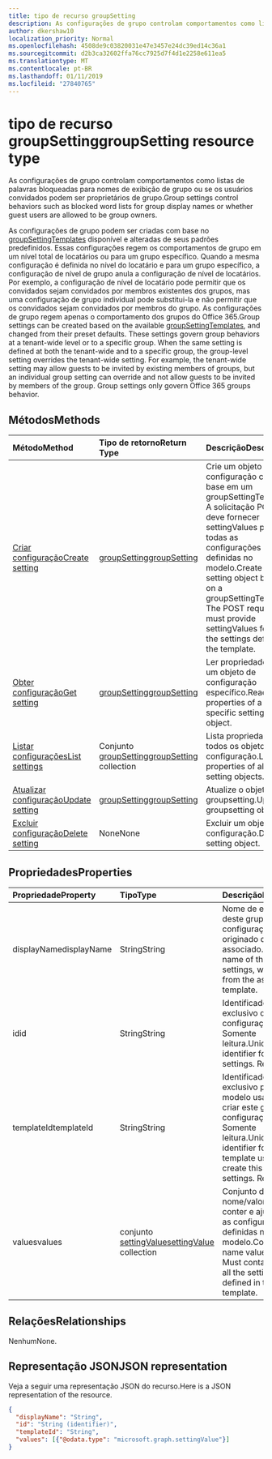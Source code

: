 ```yaml
---
title: tipo de recurso groupSetting
description: As configurações de grupo controlam comportamentos como listas de palavras bloqueadas para nomes de exibição de grupo ou se os usuários convidados podem ser proprietários de grupo.
author: dkershaw10
localization_priority: Normal
ms.openlocfilehash: 4508de9c03820031e47e3457e24dc39ed14c36a1
ms.sourcegitcommit: d2b3ca32602ffa76cc7925d7f4d1e2258e611ea5
ms.translationtype: MT
ms.contentlocale: pt-BR
ms.lasthandoff: 01/11/2019
ms.locfileid: "27840765"
---
```

# <a name="groupsetting-resource-type"></a><span data-ttu-id="f2949-103">tipo de recurso groupSetting</span><span class="sxs-lookup"><span data-stu-id="f2949-103">groupSetting resource type</span></span>

<span data-ttu-id="f2949-104">As configurações de grupo controlam comportamentos como listas de palavras bloqueadas para nomes de exibição de grupo ou se os usuários convidados podem ser proprietários de grupo.</span><span class="sxs-lookup"><span data-stu-id="f2949-104">Group settings control behaviors such as blocked word lists for group display names or whether guest users are allowed to be group owners.</span></span>

<span data-ttu-id="f2949-p101">As configurações de grupo podem ser criadas com base no [groupSettingTemplates](groupsettingtemplate.md) disponível e alteradas de seus padrões predefinidos. Essas configurações regem os comportamentos de grupo em um nível total de locatários ou para um grupo específico. Quando a mesma configuração é definida no nível do locatário e para um grupo específico, a configuração de nível de grupo anula a configuração de nível de locatários.  Por exemplo, a configuração de nível de locatário pode permitir que os convidados sejam convidados por membros existentes dos grupos, mas uma configuração de grupo individual pode substitui-la e não permitir que os convidados sejam convidados por membros do grupo. As configurações de grupo regem apenas o comportamento dos grupos do Office 365.</span><span class="sxs-lookup"><span data-stu-id="f2949-p101">Group settings can be created based on the available [groupSettingTemplates](groupsettingtemplate.md), and changed from their preset defaults. These settings govern group behaviors at a tenant-wide level or to a specific group. When the same setting is defined at both the tenant-wide and to a specific group, the group-level setting overrides the tenant-wide setting.  For example, the tenant-wide setting may allow guests to be invited by existing members of groups, but an individual group setting can override and not allow guests to be invited by members of the group. Group settings only govern Office 365 groups behavior.</span></span>

## <a name="methods"></a><span data-ttu-id="f2949-110">Métodos</span><span class="sxs-lookup"><span data-stu-id="f2949-110">Methods</span></span>

| <span data-ttu-id="f2949-111">Método</span><span class="sxs-lookup"><span data-stu-id="f2949-111">Method</span></span> | <span data-ttu-id="f2949-112">Tipo de retorno</span><span class="sxs-lookup"><span data-stu-id="f2949-112">Return Type</span></span> | <span data-ttu-id="f2949-113">Descrição</span><span class="sxs-lookup"><span data-stu-id="f2949-113">Description</span></span> |
|:---------------|:--------|:----------|
|[<span data-ttu-id="f2949-114">Criar configuração</span><span class="sxs-lookup"><span data-stu-id="f2949-114">Create setting</span></span>](../api/groupsetting-post-groupsettings.md) | [<span data-ttu-id="f2949-115">groupSetting</span><span class="sxs-lookup"><span data-stu-id="f2949-115">groupSetting</span></span>](groupsetting.md) |<span data-ttu-id="f2949-p102">Crie um objeto de configuração com base em um groupSettingTemplate. A solicitação POST deve fornecer settingValues para todas as configurações definidas no modelo.</span><span class="sxs-lookup"><span data-stu-id="f2949-p102">Create a setting object based on a groupSettingTemplate. The POST request must provide settingValues for all the settings defined in the template.</span></span> |
|[<span data-ttu-id="f2949-118">Obter configuração</span><span class="sxs-lookup"><span data-stu-id="f2949-118">Get setting</span></span>](../api/groupsetting-get.md) | [<span data-ttu-id="f2949-119">groupSetting</span><span class="sxs-lookup"><span data-stu-id="f2949-119">groupSetting</span></span>](groupsetting.md) | <span data-ttu-id="f2949-120">Ler propriedades de um objeto de configuração específico.</span><span class="sxs-lookup"><span data-stu-id="f2949-120">Read properties of a specific setting object.</span></span> |
|[<span data-ttu-id="f2949-121">Listar configurações</span><span class="sxs-lookup"><span data-stu-id="f2949-121">List settings</span></span>](../api/groupsetting-list.md) | <span data-ttu-id="f2949-122">Conjunto [groupSetting](groupsetting.md)</span><span class="sxs-lookup"><span data-stu-id="f2949-122">[groupSetting](groupsetting.md) collection</span></span> | <span data-ttu-id="f2949-123">Lista propriedades de todos os objetos de configuração.</span><span class="sxs-lookup"><span data-stu-id="f2949-123">List properties of all setting objects.</span></span> |
|[<span data-ttu-id="f2949-124">Atualizar configuração</span><span class="sxs-lookup"><span data-stu-id="f2949-124">Update setting</span></span>](../api/groupsetting-update.md) | [<span data-ttu-id="f2949-125">groupSetting</span><span class="sxs-lookup"><span data-stu-id="f2949-125">groupSetting</span></span>](groupsetting.md) | <span data-ttu-id="f2949-126">Atualize o objeto groupsetting.</span><span class="sxs-lookup"><span data-stu-id="f2949-126">Update groupsetting object.</span></span> |
|[<span data-ttu-id="f2949-127">Excluir configuração</span><span class="sxs-lookup"><span data-stu-id="f2949-127">Delete setting</span></span>](../api/groupsetting-delete.md) | <span data-ttu-id="f2949-128">None</span><span class="sxs-lookup"><span data-stu-id="f2949-128">None</span></span> | <span data-ttu-id="f2949-129">Excluir um objeto de configuração.</span><span class="sxs-lookup"><span data-stu-id="f2949-129">Delete a setting object.</span></span> |

## <a name="properties"></a><span data-ttu-id="f2949-130">Propriedades</span><span class="sxs-lookup"><span data-stu-id="f2949-130">Properties</span></span>

| <span data-ttu-id="f2949-131">Propriedade</span><span class="sxs-lookup"><span data-stu-id="f2949-131">Property</span></span> | <span data-ttu-id="f2949-132">Tipo</span><span class="sxs-lookup"><span data-stu-id="f2949-132">Type</span></span> | <span data-ttu-id="f2949-133">Descrição</span><span class="sxs-lookup"><span data-stu-id="f2949-133">Description</span></span> |
|:---------------|:--------|:----------|
|<span data-ttu-id="f2949-134">displayName</span><span class="sxs-lookup"><span data-stu-id="f2949-134">displayName</span></span>|<span data-ttu-id="f2949-135">String</span><span class="sxs-lookup"><span data-stu-id="f2949-135">String</span></span>| <span data-ttu-id="f2949-136">Nome de exibição deste grupo de configurações, originado do modelo associado.</span><span class="sxs-lookup"><span data-stu-id="f2949-136">Display name of this group of settings, which comes from the associated template.</span></span> |
|<span data-ttu-id="f2949-137">id</span><span class="sxs-lookup"><span data-stu-id="f2949-137">id</span></span>|<span data-ttu-id="f2949-138">String</span><span class="sxs-lookup"><span data-stu-id="f2949-138">String</span></span>| <span data-ttu-id="f2949-p103">Identificador exclusivo destas configurações. Somente leitura.</span><span class="sxs-lookup"><span data-stu-id="f2949-p103">Unique identifier for these settings. Read-only.</span></span> |
|<span data-ttu-id="f2949-141">templateId</span><span class="sxs-lookup"><span data-stu-id="f2949-141">templateId</span></span>|<span data-ttu-id="f2949-142">String</span><span class="sxs-lookup"><span data-stu-id="f2949-142">String</span></span>| <span data-ttu-id="f2949-p104">Identificador exclusivo para o modelo usado para criar este grupo de configurações. Somente leitura.</span><span class="sxs-lookup"><span data-stu-id="f2949-p104">Unique identifier for the template used to create this group of settings. Read-only.</span></span> |
|<span data-ttu-id="f2949-145">values</span><span class="sxs-lookup"><span data-stu-id="f2949-145">values</span></span>|<span data-ttu-id="f2949-146">conjunto [settingValue](settingvalue.md)</span><span class="sxs-lookup"><span data-stu-id="f2949-146">[settingValue](settingvalue.md) collection</span></span>| <span data-ttu-id="f2949-p105">Conjunto de pares de nome/valor. Deve conter e ajustar todas as configurações definidas no modelo.</span><span class="sxs-lookup"><span data-stu-id="f2949-p105">Collection of name value pairs. Must contain and set all the settings defined in the template.</span></span> |

## <a name="relationships"></a><span data-ttu-id="f2949-149">Relações</span><span class="sxs-lookup"><span data-stu-id="f2949-149">Relationships</span></span>

<span data-ttu-id="f2949-150">Nenhum</span><span class="sxs-lookup"><span data-stu-id="f2949-150">None.</span></span>

## <a name="json-representation"></a><span data-ttu-id="f2949-151">Representação JSON</span><span class="sxs-lookup"><span data-stu-id="f2949-151">JSON representation</span></span>

<span data-ttu-id="f2949-152">Veja a seguir uma representação JSON do recurso.</span><span class="sxs-lookup"><span data-stu-id="f2949-152">Here is a JSON representation of the resource.</span></span>

<!--{
  "blockType": "resource",
  "openType": true,
  "optionalProperties": [],
  "keyProperty": "id",
  "baseType": "microsoft.graph.entity",
  "@odata.type": "microsoft.graph.groupSetting"
}-->

```json
{
  "displayName": "String",
  "id": "String (identifier)",
  "templateId": "String",
  "values": [{"@odata.type": "microsoft.graph.settingValue"}]
}

```


<!-- uuid: 8fcb5dbc-d5aa-4681-8e31-b001d5168d79
2015-10-25 14:57:30 UTC -->
<!-- {
  "type": "#page.annotation",
  "description": "groupSetting resource",
  "keywords": "",
  "section": "documentation",
  "tocPath": ""
}-->
